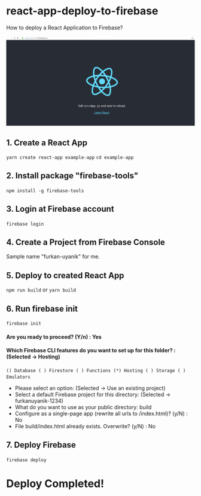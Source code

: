 # react-app-deploy-to-firebase
How to deploy a React Application to Firebase?

![Deployed React App](/screenshot-1.png)

## 1. Create a React App
``yarn create react-app example-app``
``cd example-app``

## 2. Install package "firebase-tools"
``npm install -g firebase-tools``

## 3. Login at Firebase account
``firebase login``

## 4. Create a Project from Firebase Console
Sample name "furkan-uyanik" for me.

## 5. Deploy to created React App
``npm run build``
or
``yarn build``

## 6. Run firebase init
``firebase init``

#### Are you ready to proceed? (Y/n) : Yes
#### Which Firebase CLI features do you want to set up for this folder? : (Selected -> Hosting) 
``
() Database
( ) Firestore
( ) Functions
(*) Hosting
( ) Storage
( ) Emulators
``

* Please select an option: (Selected -> Use an existing project)
* Select a default Firebase project for this directory: (Selected -> furkanuyanik-1234)
* What do you want to use as your public directory: build
* Configure as a single-page app (rewrite all urls to /index.html)? (y/N) : No
* File build/index.html already exists. Overwrite? (y/N) : No

## 7. Deploy Firebase
``firebase deploy``


# Deploy Completed!
